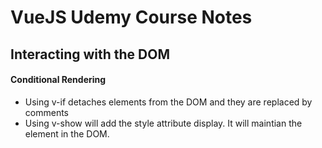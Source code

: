 # VueJS Udemy Course Notes

## Interacting with the DOM

#### Conditional Rendering
- Using v-if detaches elements from the DOM and they are replaced by comments
- Using v-show will add the style attribute display. It will maintian the element in the DOM.